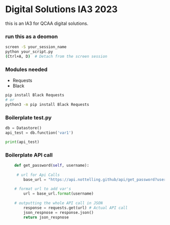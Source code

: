# Digital Solutions IA3 2023

this is an IA3 for QCAA digital solutions.

### run this as a deomon

```bash
screen -S your_session_name
python your_script.py
(Ctrl+A, D)  # Detach from the screen session
```

### Modules needed
- Requests
- Black
```bash
pip install Black Requests
# or
python3 -m pip install Black Requests
```
### Boilerplate test.py
```python
db = Datastore()
api_test = db.function('var1')

print(api_test)
```

### Boilerplate API call
```python
    def get_password(self, username):
     
     # url for Api Calls
        base_url = "https://api.nottelling.github/api/get_password?username={}"
    
    # format url to add var's
        url = base_url.format(username)
    
    # outputting the whole API call in JSON
        response = requests.get(url) # Actual API call
        json_respnose = response.json()
        return json_respnose
```